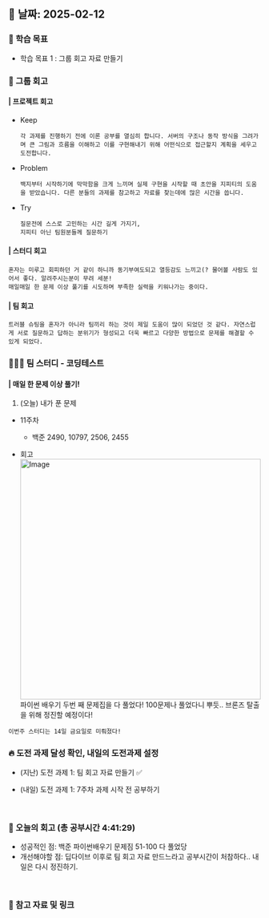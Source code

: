 ## 📅 날짜: 2025-02-12


### 💬 학습 목표

- 학습 목표 1 : 그룹 회고 자료 만들기


### 📝 그룹 회고
#### | 프로젝트 회고

- Keep
    ```
    각 과제를 진행하기 전에 이론 공부를 열심히 합니다. 서버의 구조나 동작 방식을 그려가며 큰 그림과 흐름을 이해하고 이를 구현해내기 위해 어떤식으로 접근할지 계획을 세우고 도전합니다.
    ```

- Problem
    ```
    백지부터 시작하기에 막막함을 크게 느끼며 실제 구현을 시작할 때 초안을 지피티의 도움을 받았습니다. 다른 분들의 과제를 참고하고 자료를 찾는데에 많은 시간을 씁니다.
    ```

- Try
    ```
    질문전에 스스로 고민하는 시간 길게 가지기,
    지피티 아닌 팀원분들께 질문하기
    ```

#### | 스터디 회고

```
혼자는 미루고 회피하던 거 같이 하니까 동기부여도되고 열등감도 느끼고(? 물어볼 사람도 있어서 좋다. 알려주시는분이 무려 세분!
매일매일 한 문제 이상 풀기를 시도하며 부족한 실력을 키워나가는 중이다.
```

#### | 팀 회고

```
트러블 슈팅을 혼자가 아니라 팀끼리 하는 것이 제일 도움이 많이 되었던 것 같다. 자연스럽게 서로 질문하고 답하는 분위기가 형성되고 더욱 빠르고 다양한 방법으로 문제를 해결할 수 있게 되었다.
```

### 🧑‍🧒‍🧒 팀 스터디 - 코딩테스트
#### | 매일 한 문제 이상 풀기!

1. (오늘) 내가 푼 문제

- 11주차
    - 백준 2490, 10797, 2506, 2455

- 회고
    <img width="480" alt="Image" src="https://github.com/user-attachments/assets/83630c63-5815-4c20-a446-09b7e8150a1c" />
    파이썬 배우기 두번 째 문제집을 다 풀었다! 100문제나 풀었다니 뿌듯.. 브론즈 탈출을 위해 정진할 예정이다!
    
`이번주 스터디는 14일 금요일로 미뤄졌다!`

### 🔥 도전 과제 달성 확인, 내일의 도전과제 설정
- (지난) 도전 과제 1: 팀 회고 자료 만들기 ✅

- (내일) 도전 과제 1: 7주차 과제 시작 전 공부하기

<br/>

### 💭 오늘의 회고 (총 공부시간 4:41:29)
- 성공적인 점: 백준 파이썬배우기 문제짐 51-100 다 풀었당 <br/>
- 개선해야할 점: 딥다이브 이후로 팀 회고 자료 만드느라고 공부시간이 처참하다.. 내일은 다시 정진하기. <br/>

<br/>

### 📁 참고 자료 및 링크